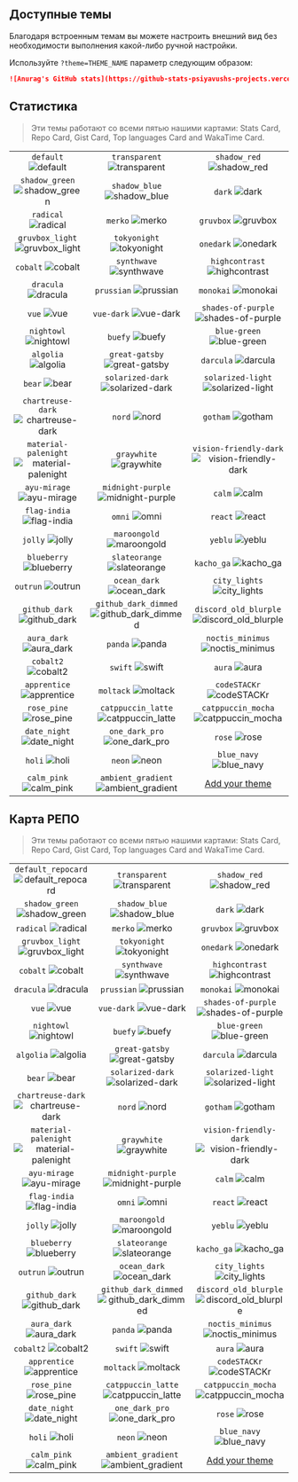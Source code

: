 ## Доступные темы

<!-- DO NOT EDIT THIS FILE DIRECTLY -->

Благодаря встроенным темам вы можете настроить внешний вид без необходимости выполнения какой-либо ручной настройки.

Используйте  `?theme=THEME_NAME` параметр следующим образом:

```md
![Anurag's GitHub stats](https://github-stats-psiyavushs-projects.vercel.app/api?username=psiyavush&theme=dark&show_icons=true)
```

## Статистика

> Эти темы работают со всеми пятью нашими картами: Stats Card, Repo Card, Gist Card, Top languages Card and WakaTime Card.

| | | |
| :--: | :--: | :--: |
| `default` ![default][default] | `transparent` ![transparent][transparent] | `shadow_red` ![shadow_red][shadow_red] |
| `shadow_green` ![shadow_green][shadow_green] | `shadow_blue` ![shadow_blue][shadow_blue] | `dark` ![dark][dark] |
| `radical` ![radical][radical] | `merko` ![merko][merko] | `gruvbox` ![gruvbox][gruvbox] |
| `gruvbox_light` ![gruvbox_light][gruvbox_light] | `tokyonight` ![tokyonight][tokyonight] | `onedark` ![onedark][onedark] |
| `cobalt` ![cobalt][cobalt] | `synthwave` ![synthwave][synthwave] | `highcontrast` ![highcontrast][highcontrast] |
| `dracula` ![dracula][dracula] | `prussian` ![prussian][prussian] | `monokai` ![monokai][monokai] |
| `vue` ![vue][vue] | `vue-dark` ![vue-dark][vue-dark] | `shades-of-purple` ![shades-of-purple][shades-of-purple] |
| `nightowl` ![nightowl][nightowl] | `buefy` ![buefy][buefy] | `blue-green` ![blue-green][blue-green] |
| `algolia` ![algolia][algolia] | `great-gatsby` ![great-gatsby][great-gatsby] | `darcula` ![darcula][darcula] |
| `bear` ![bear][bear] | `solarized-dark` ![solarized-dark][solarized-dark] | `solarized-light` ![solarized-light][solarized-light] |
| `chartreuse-dark` ![chartreuse-dark][chartreuse-dark] | `nord` ![nord][nord] | `gotham` ![gotham][gotham] |
| `material-palenight` ![material-palenight][material-palenight] | `graywhite` ![graywhite][graywhite] | `vision-friendly-dark` ![vision-friendly-dark][vision-friendly-dark] |
| `ayu-mirage` ![ayu-mirage][ayu-mirage] | `midnight-purple` ![midnight-purple][midnight-purple] | `calm` ![calm][calm] |
| `flag-india` ![flag-india][flag-india] | `omni` ![omni][omni] | `react` ![react][react] |
| `jolly` ![jolly][jolly] | `maroongold` ![maroongold][maroongold] | `yeblu` ![yeblu][yeblu] |
| `blueberry` ![blueberry][blueberry] | `slateorange` ![slateorange][slateorange] | `kacho_ga` ![kacho_ga][kacho_ga] |
| `outrun` ![outrun][outrun] | `ocean_dark` ![ocean_dark][ocean_dark] | `city_lights` ![city_lights][city_lights] |
| `github_dark` ![github_dark][github_dark] | `github_dark_dimmed` ![github_dark_dimmed][github_dark_dimmed] | `discord_old_blurple` ![discord_old_blurple][discord_old_blurple] |
| `aura_dark` ![aura_dark][aura_dark] | `panda` ![panda][panda] | `noctis_minimus` ![noctis_minimus][noctis_minimus] |
| `cobalt2` ![cobalt2][cobalt2] | `swift` ![swift][swift] | `aura` ![aura][aura] |
| `apprentice` ![apprentice][apprentice] | `moltack` ![moltack][moltack] | `codeSTACKr` ![codeSTACKr][codeSTACKr] |
| `rose_pine` ![rose_pine][rose_pine] | `catppuccin_latte` ![catppuccin_latte][catppuccin_latte] | `catppuccin_mocha` ![catppuccin_mocha][catppuccin_mocha] |
| `date_night` ![date_night][date_night] | `one_dark_pro` ![one_dark_pro][one_dark_pro] | `rose` ![rose][rose] |
| `holi` ![holi][holi] | `neon` ![neon][neon] | `blue_navy` ![blue_navy][blue_navy] |
| `calm_pink` ![calm_pink][calm_pink] | `ambient_gradient` ![ambient_gradient][ambient_gradient] | [Add your theme][add-theme] |

## Карта РЕПО

> Эти темы работают со всеми пятью нашими картами: Stats Card, Repo Card, Gist Card, Top languages Card and WakaTime Card.

| | | |
| :--: | :--: | :--: |
| `default_repocard` ![default_repocard][default_repocard_repo] | `transparent` ![transparent][transparent_repo] | `shadow_red` ![shadow_red][shadow_red_repo] |
| `shadow_green` ![shadow_green][shadow_green_repo] | `shadow_blue` ![shadow_blue][shadow_blue_repo] | `dark` ![dark][dark_repo] |
| `radical` ![radical][radical_repo] | `merko` ![merko][merko_repo] | `gruvbox` ![gruvbox][gruvbox_repo] |
| `gruvbox_light` ![gruvbox_light][gruvbox_light_repo] | `tokyonight` ![tokyonight][tokyonight_repo] | `onedark` ![onedark][onedark_repo] |
| `cobalt` ![cobalt][cobalt_repo] | `synthwave` ![synthwave][synthwave_repo] | `highcontrast` ![highcontrast][highcontrast_repo] |
| `dracula` ![dracula][dracula_repo] | `prussian` ![prussian][prussian_repo] | `monokai` ![monokai][monokai_repo] |
| `vue` ![vue][vue_repo] | `vue-dark` ![vue-dark][vue-dark_repo] | `shades-of-purple` ![shades-of-purple][shades-of-purple_repo] |
| `nightowl` ![nightowl][nightowl_repo] | `buefy` ![buefy][buefy_repo] | `blue-green` ![blue-green][blue-green_repo] |
| `algolia` ![algolia][algolia_repo] | `great-gatsby` ![great-gatsby][great-gatsby_repo] | `darcula` ![darcula][darcula_repo] |
| `bear` ![bear][bear_repo] | `solarized-dark` ![solarized-dark][solarized-dark_repo] | `solarized-light` ![solarized-light][solarized-light_repo] |
| `chartreuse-dark` ![chartreuse-dark][chartreuse-dark_repo] | `nord` ![nord][nord_repo] | `gotham` ![gotham][gotham_repo] |
| `material-palenight` ![material-palenight][material-palenight_repo] | `graywhite` ![graywhite][graywhite_repo] | `vision-friendly-dark` ![vision-friendly-dark][vision-friendly-dark_repo] |
| `ayu-mirage` ![ayu-mirage][ayu-mirage_repo] | `midnight-purple` ![midnight-purple][midnight-purple_repo] | `calm` ![calm][calm_repo] |
| `flag-india` ![flag-india][flag-india_repo] | `omni` ![omni][omni_repo] | `react` ![react][react_repo] |
| `jolly` ![jolly][jolly_repo] | `maroongold` ![maroongold][maroongold_repo] | `yeblu` ![yeblu][yeblu_repo] |
| `blueberry` ![blueberry][blueberry_repo] | `slateorange` ![slateorange][slateorange_repo] | `kacho_ga` ![kacho_ga][kacho_ga_repo] |
| `outrun` ![outrun][outrun_repo] | `ocean_dark` ![ocean_dark][ocean_dark_repo] | `city_lights` ![city_lights][city_lights_repo] |
| `github_dark` ![github_dark][github_dark_repo] | `github_dark_dimmed` ![github_dark_dimmed][github_dark_dimmed_repo] | `discord_old_blurple` ![discord_old_blurple][discord_old_blurple_repo] |
| `aura_dark` ![aura_dark][aura_dark_repo] | `panda` ![panda][panda_repo] | `noctis_minimus` ![noctis_minimus][noctis_minimus_repo] |
| `cobalt2` ![cobalt2][cobalt2_repo] | `swift` ![swift][swift_repo] | `aura` ![aura][aura_repo] |
| `apprentice` ![apprentice][apprentice_repo] | `moltack` ![moltack][moltack_repo] | `codeSTACKr` ![codeSTACKr][codeSTACKr_repo] |
| `rose_pine` ![rose_pine][rose_pine_repo] | `catppuccin_latte` ![catppuccin_latte][catppuccin_latte_repo] | `catppuccin_mocha` ![catppuccin_mocha][catppuccin_mocha_repo] |
| `date_night` ![date_night][date_night_repo] | `one_dark_pro` ![one_dark_pro][one_dark_pro_repo] | `rose` ![rose][rose_repo] |
| `holi` ![holi][holi_repo] | `neon` ![neon][neon_repo] | `blue_navy` ![blue_navy][blue_navy_repo] |
| `calm_pink` ![calm_pink][calm_pink_repo] | `ambient_gradient` ![ambient_gradient][ambient_gradient_repo] | [Add your theme][add-theme] |


[default]: https://github-stats-psiyavushs-projects.vercel.app/api?username=psiyavush&show_icons=true&hide=contribs,prs&cache_seconds=86400&theme=default
[default_repocard]: https://github-stats-psiyavushs-projects.vercel.app/api?username=psiyavush&show_icons=true&hide=contribs,prs&cache_seconds=86400&theme=default_repocard
[transparent]: https://github-stats-psiyavushs-projects.vercel.app/api?username=psiyavush&show_icons=true&hide=contribs,prs&cache_seconds=86400&theme=transparent
[shadow_red]: https://github-stats-psiyavushs-projects.vercel.app/api?username=psiyavush&show_icons=true&hide=contribs,prs&cache_seconds=86400&theme=shadow_red
[shadow_green]: https://github-stats-psiyavushs-projects.vercel.app/api?username=psiyavush&show_icons=true&hide=contribs,prs&cache_seconds=86400&theme=shadow_green
[shadow_blue]: https://github-stats-psiyavushs-projects.vercel.app/api?username=psiyavush&show_icons=true&hide=contribs,prs&cache_seconds=86400&theme=shadow_blue
[dark]: https://github-stats-psiyavushs-projects.vercel.app/api?username=psiyavush&show_icons=true&hide=contribs,prs&cache_seconds=86400&theme=dark
[radical]: https://github-stats-psiyavushs-projects.vercel.app/api?username=psiyavush&show_icons=true&hide=contribs,prs&cache_seconds=86400&theme=radical
[merko]: https://github-stats-psiyavushs-projects.vercel.app/api?username=psiyavush&show_icons=true&hide=contribs,prs&cache_seconds=86400&theme=merko
[gruvbox]: https://github-stats-psiyavushs-projects.vercel.app/api?username=psiyavush&show_icons=true&hide=contribs,prs&cache_seconds=86400&theme=gruvbox
[gruvbox_light]: https://github-stats-psiyavushs-projects.vercel.app/api?username=psiyavush&show_icons=true&hide=contribs,prs&cache_seconds=86400&theme=gruvbox_light
[tokyonight]: https://github-stats-psiyavushs-projects.vercel.app/api?username=psiyavush&show_icons=true&hide=contribs,prs&cache_seconds=86400&theme=tokyonight
[onedark]: https://github-stats-psiyavushs-projects.vercel.app/api?username=psiyavush&show_icons=true&hide=contribs,prs&cache_seconds=86400&theme=onedark
[cobalt]: https://github-stats-psiyavushs-projects.vercel.app/api?username=psiyavush&show_icons=true&hide=contribs,prs&cache_seconds=86400&theme=cobalt
[synthwave]: https://github-stats-psiyavushs-projects.vercel.app/api?username=psiyavush&show_icons=true&hide=contribs,prs&cache_seconds=86400&theme=synthwave
[highcontrast]: https://github-stats-psiyavushs-projects.vercel.app/api?username=psiyavush&show_icons=true&hide=contribs,prs&cache_seconds=86400&theme=highcontrast
[dracula]: https://github-stats-psiyavushs-projects.vercel.app/api?username=psiyavush&show_icons=true&hide=contribs,prs&cache_seconds=86400&theme=dracula
[prussian]: https://github-stats-psiyavushs-projects.vercel.app/api?username=psiyavush&show_icons=true&hide=contribs,prs&cache_seconds=86400&theme=prussian
[monokai]: https://github-stats-psiyavushs-projects.vercel.app/api?username=psiyavush&show_icons=true&hide=contribs,prs&cache_seconds=86400&theme=monokai
[vue]: https://github-stats-psiyavushs-projects.vercel.app/api?username=psiyavush&show_icons=true&hide=contribs,prs&cache_seconds=86400&theme=vue
[vue-dark]: https://github-stats-psiyavushs-projects.vercel.app/api?username=psiyavush&show_icons=true&hide=contribs,prs&cache_seconds=86400&theme=vue-dark
[shades-of-purple]: https://github-stats-psiyavushs-projects.vercel.app/api?username=psiyavush&show_icons=true&hide=contribs,prs&cache_seconds=86400&theme=shades-of-purple
[nightowl]: https://github-stats-psiyavushs-projects.vercel.app/api?username=psiyavush&show_icons=true&hide=contribs,prs&cache_seconds=86400&theme=nightowl
[buefy]: https://github-stats-psiyavushs-projects.vercel.app/api?username=psiyavush&show_icons=true&hide=contribs,prs&cache_seconds=86400&theme=buefy
[blue-green]: https://github-stats-psiyavushs-projects.vercel.app/api?username=psiyavush&show_icons=true&hide=contribs,prs&cache_seconds=86400&theme=blue-green
[algolia]: https://github-stats-psiyavushs-projects.vercel.app/api?username=psiyavush&show_icons=true&hide=contribs,prs&cache_seconds=86400&theme=algolia
[great-gatsby]: https://github-stats-psiyavushs-projects.vercel.app/api?username=psiyavush&show_icons=true&hide=contribs,prs&cache_seconds=86400&theme=great-gatsby
[darcula]: https://github-stats-psiyavushs-projects.vercel.app/api?username=psiyavush&show_icons=true&hide=contribs,prs&cache_seconds=86400&theme=darcula
[bear]: https://github-stats-psiyavushs-projects.vercel.app/api?username=psiyavush&show_icons=true&hide=contribs,prs&cache_seconds=86400&theme=bear
[solarized-dark]: https://github-stats-psiyavushs-projects.vercel.app/api?username=psiyavush&show_icons=true&hide=contribs,prs&cache_seconds=86400&theme=solarized-dark
[solarized-light]: https://github-stats-psiyavushs-projects.vercel.app/api?username=psiyavush&show_icons=true&hide=contribs,prs&cache_seconds=86400&theme=solarized-light
[chartreuse-dark]: https://github-stats-psiyavushs-projects.vercel.app/api?username=psiyavush&show_icons=true&hide=contribs,prs&cache_seconds=86400&theme=chartreuse-dark
[nord]: https://github-stats-psiyavushs-projects.vercel.app/api?username=psiyavush&show_icons=true&hide=contribs,prs&cache_seconds=86400&theme=nord
[gotham]: https://github-stats-psiyavushs-projects.vercel.app/api?username=psiyavush&show_icons=true&hide=contribs,prs&cache_seconds=86400&theme=gotham
[material-palenight]: https://github-stats-psiyavushs-projects.vercel.app/api?username=psiyavush&show_icons=true&hide=contribs,prs&cache_seconds=86400&theme=material-palenight
[graywhite]: https://github-stats-psiyavushs-projects.vercel.app/api?username=psiyavush&show_icons=true&hide=contribs,prs&cache_seconds=86400&theme=graywhite
[vision-friendly-dark]: https://github-stats-psiyavushs-projects.vercel.app/api?username=psiyavush&show_icons=true&hide=contribs,prs&cache_seconds=86400&theme=vision-friendly-dark
[ayu-mirage]: https://github-stats-psiyavushs-projects.vercel.app/api?username=psiyavush&show_icons=true&hide=contribs,prs&cache_seconds=86400&theme=ayu-mirage
[midnight-purple]: https://github-stats-psiyavushs-projects.vercel.app/api?username=psiyavush&show_icons=true&hide=contribs,prs&cache_seconds=86400&theme=midnight-purple
[calm]: https://github-stats-psiyavushs-projects.vercel.app/api?username=psiyavush&show_icons=true&hide=contribs,prs&cache_seconds=86400&theme=calm
[flag-india]: https://github-stats-psiyavushs-projects.vercel.app/api?username=psiyavush&show_icons=true&hide=contribs,prs&cache_seconds=86400&theme=flag-india
[omni]: https://github-stats-psiyavushs-projects.vercel.app/api?username=psiyavush&show_icons=true&hide=contribs,prs&cache_seconds=86400&theme=omni
[react]: https://github-stats-psiyavushs-projects.vercel.app/api?username=psiyavush&show_icons=true&hide=contribs,prs&cache_seconds=86400&theme=react
[jolly]: https://github-stats-psiyavushs-projects.vercel.app/api?username=psiyavush&show_icons=true&hide=contribs,prs&cache_seconds=86400&theme=jolly
[maroongold]: https://github-stats-psiyavushs-projects.vercel.app/api?username=psiyavush&show_icons=true&hide=contribs,prs&cache_seconds=86400&theme=maroongold
[yeblu]: https://github-stats-psiyavushs-projects.vercel.app/api?username=psiyavush&show_icons=true&hide=contribs,prs&cache_seconds=86400&theme=yeblu
[blueberry]: https://github-stats-psiyavushs-projects.vercel.app/api?username=psiyavush&show_icons=true&hide=contribs,prs&cache_seconds=86400&theme=blueberry
[slateorange]: https://github-stats-psiyavushs-projects.vercel.app/api?username=psiyavush&show_icons=true&hide=contribs,prs&cache_seconds=86400&theme=slateorange
[kacho_ga]: https://github-stats-psiyavushs-projects.vercel.app/api?username=psiyavush&show_icons=true&hide=contribs,prs&cache_seconds=86400&theme=kacho_ga
[outrun]: https://github-stats-psiyavushs-projects.vercel.app/api?username=psiyavush&show_icons=true&hide=contribs,prs&cache_seconds=86400&theme=outrun
[ocean_dark]: https://github-stats-psiyavushs-projects.vercel.app/api?username=psiyavush&show_icons=true&hide=contribs,prs&cache_seconds=86400&theme=ocean_dark
[city_lights]: https://github-stats-psiyavushs-projects.vercel.app/api?username=psiyavush&show_icons=true&hide=contribs,prs&cache_seconds=86400&theme=city_lights
[github_dark]: https://github-stats-psiyavushs-projects.vercel.app/api?username=psiyavush&show_icons=true&hide=contribs,prs&cache_seconds=86400&theme=github_dark
[github_dark_dimmed]: https://github-stats-psiyavushs-projects.vercel.app/api?username=psiyavush&show_icons=true&hide=contribs,prs&cache_seconds=86400&theme=github_dark_dimmed
[discord_old_blurple]: https://github-stats-psiyavushs-projects.vercel.app/api?username=psiyavush&show_icons=true&hide=contribs,prs&cache_seconds=86400&theme=discord_old_blurple
[aura_dark]: https://github-stats-psiyavushs-projects.vercel.app/api?username=psiyavush&show_icons=true&hide=contribs,prs&cache_seconds=86400&theme=aura_dark
[panda]: https://github-stats-psiyavushs-projects.vercel.app/api?username=psiyavush&show_icons=true&hide=contribs,prs&cache_seconds=86400&theme=panda
[noctis_minimus]: https://github-stats-psiyavushs-projects.vercel.app/api?username=psiyavush&show_icons=true&hide=contribs,prs&cache_seconds=86400&theme=noctis_minimus
[cobalt2]: https://github-stats-psiyavushs-projects.vercel.app/api?username=psiyavush&show_icons=true&hide=contribs,prs&cache_seconds=86400&theme=cobalt2
[swift]: https://github-stats-psiyavushs-projects.vercel.app/api?username=psiyavush&show_icons=true&hide=contribs,prs&cache_seconds=86400&theme=swift
[aura]: https://github-stats-psiyavushs-projects.vercel.app/api?username=psiyavush&show_icons=true&hide=contribs,prs&cache_seconds=86400&theme=aura
[apprentice]: https://github-stats-psiyavushs-projects.vercel.app/api?username=psiyavush&show_icons=true&hide=contribs,prs&cache_seconds=86400&theme=apprentice
[moltack]: https://github-stats-psiyavushs-projects.vercel.app/api?username=psiyavush&show_icons=true&hide=contribs,prs&cache_seconds=86400&theme=moltack
[codeSTACKr]: https://github-stats-psiyavushs-projects.vercel.app/api?username=psiyavush&show_icons=true&hide=contribs,prs&cache_seconds=86400&theme=codeSTACKr
[rose_pine]: https://github-stats-psiyavushs-projects.vercel.app/api?username=psiyavush&show_icons=true&hide=contribs,prs&cache_seconds=86400&theme=rose_pine
[catppuccin_latte]: https://github-stats-psiyavushs-projects.vercel.app/api?username=psiyavush&show_icons=true&hide=contribs,prs&cache_seconds=86400&theme=catppuccin_latte
[catppuccin_mocha]: https://github-stats-psiyavushs-projects.vercel.app/api?username=psiyavush&show_icons=true&hide=contribs,prs&cache_seconds=86400&theme=catppuccin_mocha
[date_night]: https://github-stats-psiyavushs-projects.vercel.app/api?username=psiyavush&show_icons=true&hide=contribs,prs&cache_seconds=86400&theme=date_night
[one_dark_pro]: https://github-stats-psiyavushs-projects.vercel.app/api?username=psiyavush&show_icons=true&hide=contribs,prs&cache_seconds=86400&theme=one_dark_pro
[rose]: https://github-stats-psiyavushs-projects.vercel.app/api?username=psiyavush&show_icons=true&hide=contribs,prs&cache_seconds=86400&theme=rose
[holi]: https://github-stats-psiyavushs-projects.vercel.app/api?username=psiyavush&show_icons=true&hide=contribs,prs&cache_seconds=86400&theme=holi
[neon]: https://github-stats-psiyavushs-projects.vercel.app/api?username=psiyavush&show_icons=true&hide=contribs,prs&cache_seconds=86400&theme=neon
[blue_navy]: https://github-stats-psiyavushs-projects.vercel.app/api?username=psiyavush&show_icons=true&hide=contribs,prs&cache_seconds=86400&theme=blue_navy
[calm_pink]: https://github-stats-psiyavushs-projects.vercel.app/api?username=psiyavush&show_icons=true&hide=contribs,prs&cache_seconds=86400&theme=calm_pink
[ambient_gradient]: https://github-stats-psiyavushs-projects.vercel.app/api?username=psiyavush&show_icons=true&hide=contribs,prs&cache_seconds=86400&theme=ambient_gradient


[default_repo]: https://github-stats-psiyavushs-projects.vercel.app/api/pin/?username=psiyavush&repo=github-stats&cache_seconds=86400&theme=default
[default_repocard_repo]: https://github-stats-psiyavushs-projects.vercel.app/api/pin/?username=psiyavush&repo=github-stats&cache_seconds=86400&theme=default_repocard
[transparent_repo]: https://github-stats-psiyavushs-projects.vercel.app/api/pin/?username=psiyavush&repo=github-stats&cache_seconds=86400&theme=transparent
[shadow_red_repo]: https://github-stats-psiyavushs-projects.vercel.app/api/pin/?username=psiyavush&repo=github-stats&cache_seconds=86400&theme=shadow_red
[shadow_green_repo]: https://github-stats-psiyavushs-projects.vercel.app/api/pin/?username=psiyavush&repo=github-stats&cache_seconds=86400&theme=shadow_green
[shadow_blue_repo]: https://github-stats-psiyavushs-projects.vercel.app/api/pin/?username=psiyavush&repo=github-stats&cache_seconds=86400&theme=shadow_blue
[dark_repo]: https://github-stats-psiyavushs-projects.vercel.app/api/pin/?username=psiyavush&repo=github-stats&cache_seconds=86400&theme=dark
[radical_repo]: https://github-stats-psiyavushs-projects.vercel.app/api/pin/?username=psiyavush&repo=github-stats&cache_seconds=86400&theme=radical
[merko_repo]: https://github-stats-psiyavushs-projects.vercel.app/api/pin/?username=psiyavush&repo=github-stats&cache_seconds=86400&theme=merko
[gruvbox_repo]: https://github-stats-psiyavushs-projects.vercel.app/api/pin/?username=psiyavush&repo=github-stats&cache_seconds=86400&theme=gruvbox
[gruvbox_light_repo]: https://github-stats-psiyavushs-projects.vercel.app/api/pin/?username=psiyavush&repo=github-stats&cache_seconds=86400&theme=gruvbox_light
[tokyonight_repo]: https://github-stats-psiyavushs-projects.vercel.app/api/pin/?username=psiyavush&repo=github-stats&cache_seconds=86400&theme=tokyonight
[onedark_repo]: https://github-stats-psiyavushs-projects.vercel.app/api/pin/?username=psiyavush&repo=github-stats&cache_seconds=86400&theme=onedark
[cobalt_repo]: https://github-stats-psiyavushs-projects.vercel.app/api/pin/?username=psiyavush&repo=github-stats&cache_seconds=86400&theme=cobalt
[synthwave_repo]: https://github-stats-psiyavushs-projects.vercel.app/api/pin/?username=psiyavush&repo=github-stats&cache_seconds=86400&theme=synthwave
[highcontrast_repo]: https://github-stats-psiyavushs-projects.vercel.app/api/pin/?username=psiyavush&repo=github-stats&cache_seconds=86400&theme=highcontrast
[dracula_repo]: https://github-stats-psiyavushs-projects.vercel.app/api/pin/?username=psiyavush&repo=github-stats&cache_seconds=86400&theme=dracula
[prussian_repo]: https://github-stats-psiyavushs-projects.vercel.app/api/pin/?username=psiyavush&repo=github-stats&cache_seconds=86400&theme=prussian
[monokai_repo]: https://github-stats-psiyavushs-projects.vercel.app/api/pin/?username=psiyavush&repo=github-stats&cache_seconds=86400&theme=monokai
[vue_repo]: https://github-stats-psiyavushs-projects.vercel.app/api/pin/?username=psiyavush&repo=github-stats&cache_seconds=86400&theme=vue
[vue-dark_repo]: https://github-stats-psiyavushs-projects.vercel.app/api/pin/?username=psiyavush&repo=github-stats&cache_seconds=86400&theme=vue-dark
[shades-of-purple_repo]: https://github-stats-psiyavushs-projects.vercel.app/api/pin/?username=psiyavush&repo=github-stats&cache_seconds=86400&theme=shades-of-purple
[nightowl_repo]: https://github-stats-psiyavushs-projects.vercel.app/api/pin/?username=psiyavush&repo=github-stats&cache_seconds=86400&theme=nightowl
[buefy_repo]: https://github-stats-psiyavushs-projects.vercel.app/api/pin/?username=psiyavush&repo=github-stats&cache_seconds=86400&theme=buefy
[blue-green_repo]: https://github-stats-psiyavushs-projects.vercel.app/api/pin/?username=psiyavush&repo=github-stats&cache_seconds=86400&theme=blue-green
[algolia_repo]: https://github-stats-psiyavushs-projects.vercel.app/api/pin/?username=psiyavush&repo=github-stats&cache_seconds=86400&theme=algolia
[great-gatsby_repo]: https://github-stats-psiyavushs-projects.vercel.app/api/pin/?username=psiyavush&repo=github-stats&cache_seconds=86400&theme=great-gatsby
[darcula_repo]: https://github-stats-psiyavushs-projects.vercel.app/api/pin/?username=psiyavush&repo=github-stats&cache_seconds=86400&theme=darcula
[bear_repo]: https://github-stats-psiyavushs-projects.vercel.app/api/pin/?username=psiyavush&repo=github-stats&cache_seconds=86400&theme=bear
[solarized-dark_repo]: https://github-stats-psiyavushs-projects.vercel.app/api/pin/?username=psiyavush&repo=github-stats&cache_seconds=86400&theme=solarized-dark
[solarized-light_repo]: https://github-stats-psiyavushs-projects.vercel.app/api/pin/?username=psiyavush&repo=github-stats&cache_seconds=86400&theme=solarized-light
[chartreuse-dark_repo]: https://github-stats-psiyavushs-projects.vercel.app/api/pin/?username=psiyavush&repo=github-stats&cache_seconds=86400&theme=chartreuse-dark
[nord_repo]: https://github-stats-psiyavushs-projects.vercel.app/api/pin/?username=psiyavush&repo=github-stats&cache_seconds=86400&theme=nord
[gotham_repo]: https://github-stats-psiyavushs-projects.vercel.app/api/pin/?username=psiyavush&repo=github-stats&cache_seconds=86400&theme=gotham
[material-palenight_repo]: https://github-stats-psiyavushs-projects.vercel.app/api/pin/?username=psiyavush&repo=github-stats&cache_seconds=86400&theme=material-palenight
[graywhite_repo]: https://github-stats-psiyavushs-projects.vercel.app/api/pin/?username=psiyavush&repo=github-stats&cache_seconds=86400&theme=graywhite
[vision-friendly-dark_repo]: https://github-stats-psiyavushs-projects.vercel.app/api/pin/?username=psiyavush&repo=github-stats&cache_seconds=86400&theme=vision-friendly-dark
[ayu-mirage_repo]: https://github-stats-psiyavushs-projects.vercel.app/api/pin/?username=psiyavush&repo=github-stats&cache_seconds=86400&theme=ayu-mirage
[midnight-purple_repo]: https://github-stats-psiyavushs-projects.vercel.app/api/pin/?username=psiyavush&repo=github-stats&cache_seconds=86400&theme=midnight-purple
[calm_repo]: https://github-stats-psiyavushs-projects.vercel.app/api/pin/?username=psiyavush&repo=github-stats&cache_seconds=86400&theme=calm
[flag-india_repo]: https://github-stats-psiyavushs-projects.vercel.app/api/pin/?username=psiyavush&repo=github-stats&cache_seconds=86400&theme=flag-india
[omni_repo]: https://github-stats-psiyavushs-projects.vercel.app/api/pin/?username=psiyavush&repo=github-stats&cache_seconds=86400&theme=omni
[react_repo]: https://github-stats-psiyavushs-projects.vercel.app/api/pin/?username=psiyavush&repo=github-stats&cache_seconds=86400&theme=react
[jolly_repo]: https://github-stats-psiyavushs-projects.vercel.app/api/pin/?username=psiyavush&repo=github-stats&cache_seconds=86400&theme=jolly
[maroongold_repo]: https://github-stats-psiyavushs-projects.vercel.app/api/pin/?username=psiyavush&repo=github-stats&cache_seconds=86400&theme=maroongold
[yeblu_repo]: https://github-stats-psiyavushs-projects.vercel.app/api/pin/?username=psiyavush&repo=github-stats&cache_seconds=86400&theme=yeblu
[blueberry_repo]: https://github-stats-psiyavushs-projects.vercel.app/api/pin/?username=psiyavush&repo=github-stats&cache_seconds=86400&theme=blueberry
[slateorange_repo]: https://github-stats-psiyavushs-projects.vercel.app/api/pin/?username=psiyavush&repo=github-stats&cache_seconds=86400&theme=slateorange
[kacho_ga_repo]: https://github-stats-psiyavushs-projects.vercel.app/api/pin/?username=psiyavush&repo=github-stats&cache_seconds=86400&theme=kacho_ga
[outrun_repo]: https://github-stats-psiyavushs-projects.vercel.app/api/pin/?username=psiyavush&repo=github-stats&cache_seconds=86400&theme=outrun
[ocean_dark_repo]: https://github-stats-psiyavushs-projects.vercel.app/api/pin/?username=psiyavush&repo=github-stats&cache_seconds=86400&theme=ocean_dark
[city_lights_repo]: https://github-stats-psiyavushs-projects.vercel.app/api/pin/?username=psiyavush&repo=github-stats&cache_seconds=86400&theme=city_lights
[github_dark_repo]: https://github-stats-psiyavushs-projects.vercel.app/api/pin/?username=psiyavush&repo=github-stats&cache_seconds=86400&theme=github_dark
[github_dark_dimmed_repo]: https://github-stats-psiyavushs-projects.vercel.app/api/pin/?username=psiyavush&repo=github-stats&cache_seconds=86400&theme=github_dark_dimmed
[discord_old_blurple_repo]: https://github-stats-psiyavushs-projects.vercel.app/api/pin/?username=psiyavush&repo=github-stats&cache_seconds=86400&theme=discord_old_blurple
[aura_dark_repo]: https://github-stats-psiyavushs-projects.vercel.app/api/pin/?username=psiyavush&repo=github-stats&cache_seconds=86400&theme=aura_dark
[panda_repo]: https://github-stats-psiyavushs-projects.vercel.app/api/pin/?username=psiyavush&repo=github-stats&cache_seconds=86400&theme=panda
[noctis_minimus_repo]: https://github-stats-psiyavushs-projects.vercel.app/api/pin/?username=psiyavush&repo=github-stats&cache_seconds=86400&theme=noctis_minimus
[cobalt2_repo]: https://github-stats-psiyavushs-projects.vercel.app/api/pin/?username=psiyavush&repo=github-stats&cache_seconds=86400&theme=cobalt2
[swift_repo]: https://github-stats-psiyavushs-projects.vercel.app/api/pin/?username=psiyavush&repo=github-stats&cache_seconds=86400&theme=swift
[aura_repo]: https://github-stats-psiyavushs-projects.vercel.app/api/pin/?username=psiyavush&repo=github-stats&cache_seconds=86400&theme=aura
[apprentice_repo]: https://github-stats-psiyavushs-projects.vercel.app/api/pin/?username=psiyavush&repo=github-stats&cache_seconds=86400&theme=apprentice
[moltack_repo]: https://github-stats-psiyavushs-projects.vercel.app/api/pin/?username=psiyavush&repo=github-stats&cache_seconds=86400&theme=moltack
[codeSTACKr_repo]: https://github-stats-psiyavushs-projects.vercel.app/api/pin/?username=psiyavush&repo=github-stats&cache_seconds=86400&theme=codeSTACKr
[rose_pine_repo]: https://github-stats-psiyavushs-projects.vercel.app/api/pin/?username=psiyavush&repo=github-stats&cache_seconds=86400&theme=rose_pine
[catppuccin_latte_repo]: https://github-stats-psiyavushs-projects.vercel.app/api/pin/?username=psiyavush&repo=github-stats&cache_seconds=86400&theme=catppuccin_latte
[catppuccin_mocha_repo]: https://github-stats-psiyavushs-projects.vercel.app/api/pin/?username=psiyavush&repo=github-stats&cache_seconds=86400&theme=catppuccin_mocha
[date_night_repo]: https://github-stats-psiyavushs-projects.vercel.app/api/pin/?username=psiyavush&repo=github-stats&cache_seconds=86400&theme=date_night
[one_dark_pro_repo]: https://github-stats-psiyavushs-projects.vercel.app/api/pin/?username=psiyavush&repo=github-stats&cache_seconds=86400&theme=one_dark_pro
[rose_repo]: https://github-stats-psiyavushs-projects.vercel.app/api/pin/?username=psiyavush&repo=github-stats&cache_seconds=86400&theme=rose
[holi_repo]: https://github-stats-psiyavushs-projects.vercel.app/api/pin/?username=psiyavush&repo=github-stats&cache_seconds=86400&theme=holi
[neon_repo]: https://github-stats-psiyavushs-projects.vercel.app/api/pin/?username=psiyavush&repo=github-stats&cache_seconds=86400&theme=neon
[blue_navy_repo]: https://github-stats-psiyavushs-projects.vercel.app/api/pin/?username=psiyavush&repo=github-stats&cache_seconds=86400&theme=blue_navy
[calm_pink_repo]: https://github-stats-psiyavushs-projects.vercel.app/api/pin/?username=psiyavush&repo=github-stats&cache_seconds=86400&theme=calm_pink
[ambient_gradient_repo]: https://github-stats-psiyavushs-projects.vercel.app/api/pin/?username=psiyavush&repo=github-stats&cache_seconds=86400&theme=ambient_gradient


[add-theme]: https://github.com/psiyavush/github-stats/edit/main/themes/index.js


